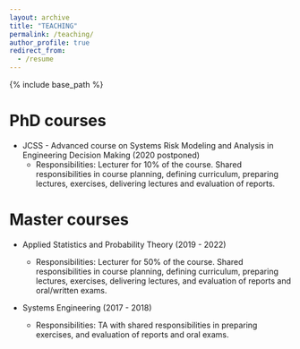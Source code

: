 ```yaml
---
layout: archive
title: "TEACHING"
permalink: /teaching/
author_profile: true
redirect_from:
  - /resume
---
```


{% include base_path %}

PhD courses
====
* JCSS - Advanced course on Systems Risk Modeling and Analysis in Engineering Decision Making (2020 postponed)
  * Responsibilities: Lecturer for 10% of the course. Shared responsibilities in course planning, defining curriculum, preparing lectures, exercises, delivering lectures and evaluation of reports.  


Master courses
====
* Applied Statistics and Probability Theory (2019 - 2022)
  * Responsibilities: Lecturer for 50% of the course. Shared responsibilities in course planning, defining curriculum, preparing lectures, exercises,
delivering lectures, and evaluation of reports and oral/written exams.

* Systems Engineering (2017 - 2018)
  * Responsibilities: TA with shared responsibilities in preparing exercises, and evaluation of reports and oral exams.

